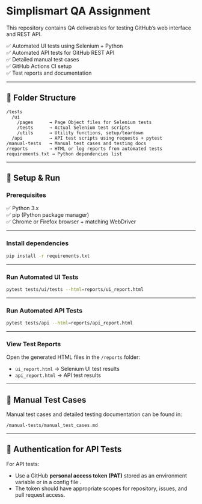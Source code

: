 # Simplismart QA Assignment

This repository contains QA deliverables for testing GitHub’s web interface and REST API.

✅ Automated UI tests using Selenium + Python  
✅ Automated API tests for GitHub REST API  
✅ Detailed manual test cases  
✅ GitHub Actions CI setup  
✅ Test reports and documentation

---

## 📁 Folder Structure

```
/tests
  /ui
    /pages      → Page Object files for Selenium tests
    /tests      → Actual Selenium test scripts
    /utils      → Utility functions, setup/teardown
  /api          → API test scripts using requests + pytest
/manual-tests   → Manual test cases and testing docs
/reports        → HTML or log reports from automated tests
requirements.txt → Python dependencies list
```

---

## 🚀 Setup & Run

### Prerequisites

✅ Python 3.x  
✅ pip (Python package manager)  
✅ Chrome or Firefox browser + matching WebDriver

---

### Install dependencies

```bash
pip install -r requirements.txt
```

---

### Run Automated UI Tests

```bash
pytest tests/ui/tests --html=reports/ui_report.html
```

---

### Run Automated API Tests

```bash
pytest tests/api --html=reports/api_report.html
```

---

### View Test Reports

Open the generated HTML files in the `/reports` folder:
- `ui_report.html` → Selenium UI test results
- `api_report.html` → API test results

---

## 📝 Manual Test Cases

Manual test cases and detailed testing documentation can be found in:
```
/manual-tests/manual_test_cases.md
```

---

## 🔑 Authentication for API Tests

For API tests:
- Use a GitHub **personal access token (PAT)** stored as an environment variable or in a config file .
- The token should have appropriate scopes for repository, issues, and pull request access.
